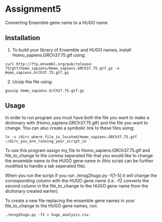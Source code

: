 # Assignment5
Converting Ensemble gene name to a HUGO name

## Installation
1) To build your library of Ensemble and HUGO names, install Homo_sapiens.GRCh37.75.gtf using: 
```
curl http://ftp.ensembl.org/pub/release-75/gtf/homo_sapiens/Homo_sapiens.GRCh37.75.gtf.gz -o Homo_sapiens.GrCh37.75.gtf.gz
```

2) Unzip the file using: 
```
gunzip Homo_sapiens.GrCh37.75.gtf.gz
```

## Usage
In order to run program you must have both the file you want to make a dictionary with (Homo_sapiens.GRCh37.75.gtf) and the file you want to change. You can also create a symbolic link to these files using: 
```
ln -s /dirc_where_file_is_located/Homo_sapiens.GRCh37.75.gtf ~/dirc_you_are_running_your_script_in
```

To use this program assign my_file to Homo_sapiens.GRCh37.75.gtf and file_to_change to the comma seperated file that you would like to change the ensemble name to the HUGO gene name in (this script can be further modified to handle a tab seperated file).

When you run the script if you run ./ensg2hugo.py -f[1-5] it will change the corresponding column with the HUGO gene name (i.e. -f2 converts the second column in the file_to_change to the HUGO gene name from the dictionary created earlier).

To create a new file replacing the ensemble gene names in your file_to_change to the HUGO gene names, run:
```
./ensg2hugo.py -f2 > hugo_analysis.csv.
```
